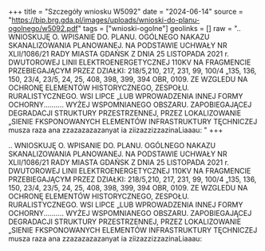 +++
title = "Szczegóły wniosku W5092"
date = "2024-06-14"
source = "https://bip.brg.gda.pl/images/uploads/wnioski-do-planu-ogolnego/w5092.pdf"
tags = ["wnioski-ogolne"]
geolinks = []
raw = ".. WNIOSKUJĘ O. WPISANIE DO. PLANU. OGÓLNEGO NAKAZU SKANALIZOWANIA PLANOWANEJ. NA PODSTAWIE UCHWAŁY NR XLII/1086/21 RADY MIASTA GDAŃSK Z DNIA 25 LISTOPADA 2021 r. DWUTOROWEJ LINII ELEKTROENERGETYCZNEJ 110KV NA FRAGMENCIE PRZEBIEGAJĄCYM PRZEZ DZIAŁKI: 218/5,210, 217, 231, 99, 100/4 „135, 136, 150, 23/4, 23/5, 24, 25, 408, 398, 399, 394 OBR, 0109. ZE WZGLEDU NA OCHRONĘ ELEMENTÓW HISTORYCZNEGO, ZESPOŁU. RURALISTYCZNEGO. WSI LIPCE „LUB WPROWADZENIA INNEJ FORMY OCHORNY.......... WYŻEJ WSPOMNIANEGO OBSZARU. ZAPOBIEGAJĄCEJ DEGRADACJI STRUKTURY PRZESTRZENNEJ, PRZEZ LOKALIZOWANIE „SIENIE FKSPONOWANYCH ELEMENTÓW INFRASTRUKTURY TĘCHNICZEJ musza raza ana zzazazazazanyat ia ziizazzizzazinaLiaaau: "
+++

.. WNIOSKUJĘ O. WPISANIE DO. PLANU. OGÓLNEGO NAKAZU SKANALIZOWANIA PLANOWANEJ. NA PODSTAWIE
UCHWAŁY NR XLII/1086/21 RADY MIASTA GDAŃSK Z DNIA 25 LISTOPADA 2021 r.
DWUTOROWEJ LINII ELEKTROENERGETYCZNEJ 110KV NA FRAGMENCIE PRZEBIEGAJĄCYM PRZEZ DZIAŁKI:
218/5,210, 217, 231, 99, 100/4 „135, 136, 150, 23/4, 23/5, 24, 25, 408, 398, 399, 394 OBR, 0109. ZE WZGLEDU NA OCHRONĘ ELEMENTÓW
HISTORYCZNEGO, ZESPOŁU. RURALISTYCZNEGO. WSI LIPCE „LUB WPROWADZENIA INNEJ FORMY OCHORNY..........
WYŻEJ WSPOMNIANEGO OBSZARU. ZAPOBIEGAJĄCEJ DEGRADACJI STRUKTURY PRZESTRZENNEJ, PRZEZ LOKALIZOWANIE
„SIENIE FKSPONOWANYCH ELEMENTÓW INFRASTRUKTURY TĘCHNICZEJ musza raza ana zzazazazazanyat ia ziizazzizzazinaLiaaau:



